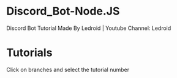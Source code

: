 # Discord_Bot-Node.JS

Discord Bot Tutorial Made By Ledroid | Youtube Channel: Ledroid


# Tutorials

Click on branches and select the tutorial number

